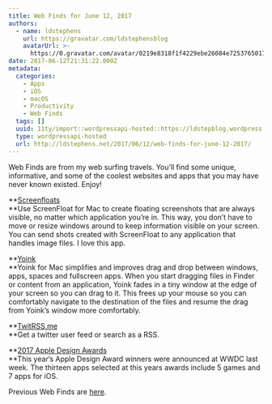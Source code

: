 ```yaml
---
title: Web Finds for June 12, 2017
authors:
  - name: ldstephens
    url: https://gravatar.com/ldstephensblog
    avatarUrl: >-
      https://0.gravatar.com/avatar/0219e8318f1f4229ebe26084e7253765017f43ca0c631be37dc6d0b8ad6e40a4?s=96&d=identicon&r=G
date: 2017-06-12T21:31:22.000Z
metadata:
  categories:
    - Apps
    - iOS
    - macOS
    - Productivity
    - Web Finds
  tags: []
  uuid: 11ty/import::wordpressapi-hosted::https://ldstepblog.wordpress.com/?p=716
  type: wordpressapi-hosted
  url: http://ldstephens.net/2017/06/12/web-finds-for-june-12-2017/
---
```

Web Finds are from my web surfing travels. You’ll find some unique, informative, and some of the coolest websites and apps that you may have never known existed. Enjoy!

**[Screenfloats](https://itunes.apple.com/us/app/screenfloat-more-useful-screenshots/id414528154?mt=12&uo=4&at=1000lude)  
**Use ScreenFloat for Mac to create floating screenshots that are always visible, no matter which application you’re in. This way, you don’t have to move or resize windows around to keep information visible on your screen. You can send shots created with ScreenFloat to any application that handles image files. I love this app.

**[Yoink  
](https://itunes.apple.com/us/app/yoink-improved-drag-drop-file-management/id457622435?mt=12&uo=4&at=1000lude)**Yoink for Mac simplifies and improves drag and drop between windows, apps, spaces and fullscreen apps. When you start dragging files in Finder or content from an application, Yoink fades in a tiny window at the edge of your screen so you can drag to it. This frees up your mouse so you can comfortably navigate to the destination of the files and resume the drag from Yoink’s window more comfortably.

**[TwitRSS.me  
](https://twitrss.me/)**Get a twitter user feed or search as a RSS.

**[2017 Apple Design Awards  
](https://developer.apple.com/design/awards/)**This year’s Apple Design Award winners were announced at WWDC last week. The thirteen apps selected at this years awards include 5 games and 7 apps for iOS.

Previous Web Finds are [here](https://ldstephens.net/category/web-finds/).